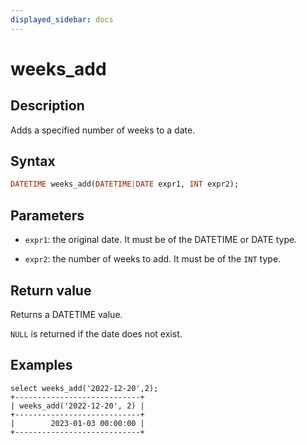 ```yaml
---
displayed_sidebar: docs
---
```


# weeks_add

## Description

Adds a specified number of weeks to a date.

## Syntax

```Haskell
DATETIME weeks_add(DATETIME|DATE expr1, INT expr2);
```

## Parameters

- `expr1`: the original date. It must be of the DATETIME or DATE type.

- `expr2`: the number of weeks to add. It must be of the `INT` type.

## Return value

Returns a DATETIME value. 

`NULL` is returned if the date does not exist.

## Examples

```Plain
select weeks_add('2022-12-20',2);
+----------------------------+
| weeks_add('2022-12-20', 2) |
+----------------------------+
|        2023-01-03 00:00:00 |
+----------------------------+
```

